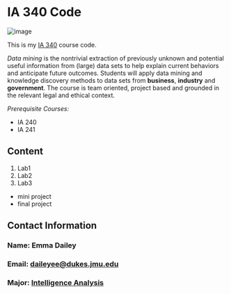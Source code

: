 # IA 340 Code 
![image]([https://www.google.com/url?sa=i&url=https%3A%2F%2Fen.wikipedia.org%2Fwiki%2FJames_Madison_Dukes_men%2527s_basketball&psig=AOvVaw0Aqm0a0SQpYss0wdcgDOAe&ust=1756238187078000&source=images&cd=vfe&opi=89978449&ved=0CBYQjRxqFwoTCJiJ_5zfpo8DFQAAAAAdAAAAABAE](https://upload.wikimedia.org/wikipedia/commons/thumb/6/6d/James_Madison_University_Athletics_logo.svg/1200px-James_Madison_University_Athletics_logo.svg.png))

This is my [IA 340](https://catalog.jmu.edu/preview_course_nopop.php?catoid=50&coid=258336) course code. 

*Data mining* is the nontrivial extraction of previously unknown and potential useful information from (large) data sets to help explain current behaviors and anticipate future outcomes. Students will apply data mining and knowledge discovery methods to data sets from **business**, **industry** and **government**. The course is team oriented, project based and grounded in the relevant legal and ethical context.

*Prerequisite Courses:*
- IA 240
- IA 241
  
## Content 

1. Lab1
2. Lab2
3. Lab3

- mini project
- final project

## Contact Information

### **Name:** Emma Dailey
### **Email:** daileyee@dukes.jmu.edu 
### **Major:** [Intelligence Analysis](https://www.jmu.edu/academics/undergraduate/majors/intelligence-analysis.shtml)
